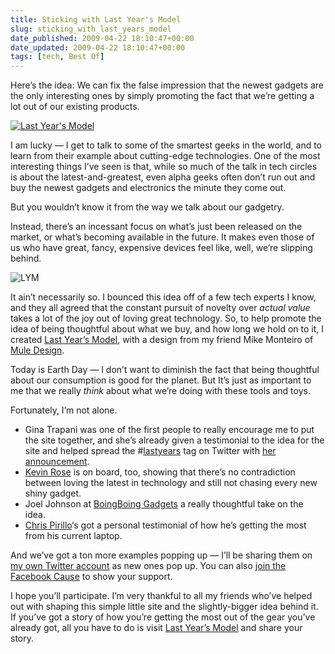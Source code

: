 ```yaml
---
title: Sticking with Last Year's Model
slug: sticking_with_last_years_model
date_published: 2009-04-22 18:10:47+00:00
date_updated: 2009-04-22 18:10:47+00:00
tags: [tech, Best Of]
---
```

Here’s the idea: We can fix the false impression that the newest gadgets are the only interesting ones by simply promoting the fact that we’re getting a lot out of our existing products.

[![Last Year's Model](/images/lastyears-badge.jpg)](http://lastyearsmodel.org/)

I am lucky — I get to talk to some of the smartest geeks in the world, and to learn from their example about cutting-edge technologies. One of the most interesting things I’ve seen is that, while so much of the talk in tech circles is about the latest-and-greatest, even alpha geeks often don’t run out and buy the newest gadgets and electronics the minute they come out.

But you wouldn’t know it from the way we talk about our gadgetry.

Instead, there’s an incessant focus on what’s just been released on the market, or what’s becoming available in the future. It makes even those of us who have great, fancy, expensive devices feel like, well, we’re slipping behind.

![LYM](/images/ps3-sex-box.png)

It ain’t necessarily so. I bounced this idea off of a few tech experts I know, and they all agreed that the constant pursuit of novelty over *actual value* takes a lot of the joy out of loving great technology. So, to help promote the idea of being thoughtful about what we buy, and how long we hold on to it, I created [Last Year’s Model](http://lastyearsmodel.org/), with a design from my friend Mike Monteiro of [Mule Design](http://muledesign.com/).

Today is Earth Day — I don’t want to diminish the fact that being thoughtful about our consumption is good for the planet. But It’s just as important to me that we really *think* about what we’re doing with these tools and toys.

Fortunately, I’m not alone.

- Gina Trapani was one of the first people to really encourage me to put the site together, and she’s already given a testimonial to the idea for the site and helped spread the #[lastyears](http://search.twitter.com/search?q=lastyears) tag on Twitter with [her announcement](http://twitter.com/ginatrapani/status/1586819623).
- [Kevin Rose](http://twitter.com/kevinrose) is on board, too, showing that there’s no contradiction between loving the latest in technology and still not chasing every new shiny gadget.
- Joel Johnson at [BoingBoing Gadgets](http://gadgets.boingboing.net/2009/04/22/go-green-use-last-ye.html) a really thoughtful take on the idea.
- [Chris Pirillo](http://twitter.com/chrispirillo/status/1586749743)‘s got a personal testimonial of how he’s getting the most from his current laptop.

And we’ve got a ton more examples popping up — I’ll be sharing them on [my own Twitter account](http://twitter.com/anildash) as new ones pop up. You can also [join the Facebook Cause](http://apps.facebook.com/causes/274497) to show your support.

I hope you’ll participate. I’m very thankful to all my friends who’ve helped out with shaping this simple little site and the slightly-bigger idea behind it. If you’ve got a story of how you’re getting the most out of the gear you’ve already got, all you have to do is visit [Last Year’s Model](http://lastyearsmodel.org/) and share your story.
